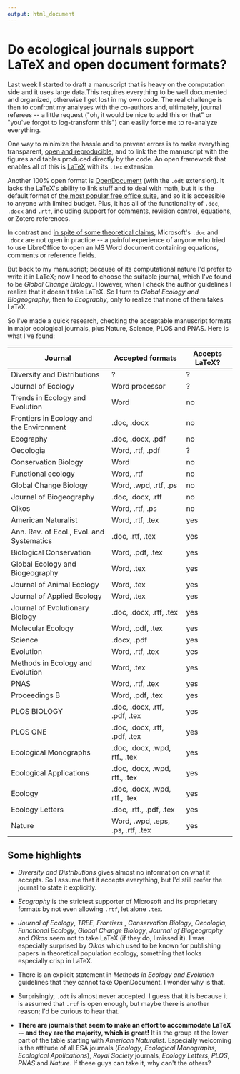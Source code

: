 ```yaml
---
output: html_document
---
```

# Do ecological journals support LaTeX and open document formats?

Last week I started to draft a manuscript that is heavy on the computation side and it uses large data.This requires everything to be well documented and organized, otherwise I get lost in my own code. The real challenge is then to confront my analyses with the co-authors and, ultimately, journal referees -- a little request ("oh, it would be nice to add this or that" or "you've forgot to log-transform this") can easily force me to re-analyze everything.

One way to minimize the hassle and to prevent errors is to make everything transparent, [open and reproducible](https://ropensci.org/blog/2014/06/09/reproducibility/), and to link the the manuscript with the figures and tables produced directly by the code. An open framework that enables all of this is [LaTeX](https://en.wikipedia.org/wiki/LaTeX) with its `.tex` extension.

Another 100% open format is [OpenDocument](https://en.wikipedia.org/wiki/OpenDocument) (with the `.odt` extension). It lacks the LaTeX's ability to link stuff and to deal with math, but it is the default format of [the most popular free office suite](https://www.libreoffice.org/), and so it is accessible to anyone with limited budget. Plus, it has all of the functionality of `.doc`, `.docx` and `.rtf`, including support for comments, revision control, equations, or Zotero references.

In contrast and [in spite of some theoretical claims](https://en.wikipedia.org/wiki/Office_Open_XML), Microsoft's `.doc` and `.docx` are not open in practice -- a painful experience of anyone who tried to use LibreOffice to open an MS Word document containing equations, comments or reference fields.

But back to my manuscript; because of its computational nature I'd prefer to write it in LaTeX; now I need to choose the suitable journal, which I've found to be *Global Change Biology*. However, when I check the author guidelines I realize that it doesn't take LaTeX. So I turn to *Global Ecology and Biogeography*, then to *Ecography*, only to realize that none of them takes LaTeX.

So I've made a quick research, checking the acceptable manuscript formats in major ecological journals, plus Nature, Science, PLOS and PNAS. Here is what I've found:

| Journal                                   | Accepted formats                  | Accepts LaTeX? |
|-------------------------------------------|-----------------------------------|----------------|
| Diversity and Distributions               | ?                                 | ?              |
| Journal of Ecology                        | Word processor                    | ?              |
| Trends in Ecology and Evolution           | Word                              | no             |
| Frontiers in Ecology and the Environment  | .doc, .docx                       | no             |
| Ecography                                 | .doc, .docx, .pdf                 | no             |
| Oecologia                                 | Word, .rtf, .pdf                  | ?              |
| Conservation Biology                      | Word                              | no             |
| Functional ecology                        | Word, .rtf                        | no             |
| Global Change Biology                     | Word, .wpd, .rtf, .ps             | no             |
| Journal of Biogeography                   | .doc, .docx, .rtf                 | no             |
| Oikos                                     | Word, .rtf, .ps                   | no             |
| American Naturalist                       | Word, .rtf, .tex                  | yes            |
| Ann. Rev. of Ecol., Evol. and Systematics | .doc, .rtf, .tex                  | yes            |
| Biological Conservation                   | Word, .pdf, .tex                  | yes            |
| Global Ecology and Biogeography           | Word, .tex                        | yes            |
| Journal of Animal Ecology                 | Word, .tex                        | yes            |
| Journal of Applied Ecology                | Word, .tex                        | yes            |
| Journal of Evolutionary Biology           | .doc, .docx, .rtf, .tex           | yes            |
| Molecular Ecology                         | Word, .pdf, .tex                  | yes            |
| Science                                   | .docx, .pdf                       | yes            |
| Evolution                                 | Word, .rtf, .tex                  | yes            |
| Methods in Ecology and Evolution          | Word, .tex                        | yes            |
| PNAS                                      | Word, .rtf, .tex                  | yes            |
| Proceedings B                             | Word, .pdf, .tex                  | yes            |
| PLOS BIOLOGY                              | .doc, .docx, .rtf, .pdf, .tex     | yes            |
| PLOS ONE                                  | .doc, .docx, .rtf, .pdf, .tex     | yes            |
| Ecological Monographs                     | .doc, .docx, .wpd, rtf., .tex     | yes            |
| Ecological Applications                   | .doc, .docx, .wpd, rtf., .tex     | yes            |
| Ecology                                   | .doc, .docx, .wpd, rtf., .tex     | yes            |
| Ecology Letters                           | .doc, .rtf., .pdf, .tex           | yes            |
| Nature                                    | Word, .wpd, .eps, .ps, .rtf, .tex | yes            |

## Some highlights

* *Diversity and Distributions*  gives almost no information on what it accepts. So I assume that it accepts everything, but I'd still prefer the journal to state it explicitly.

* *Ecography* is the strictest supporter of Microsoft and its proprietary formats by not even allowing `.rtf`, let alone `.tex`.

* *Journal of Ecology*, *TREE*, *Frontiers* , *Conservation Biology*, *Oecologia*, *Functional Ecology*, *Global Change Biology*, *Journal of Biogeography* and *Oikos* seem not to take LaTeX (if they do, I missed it). I was especially surprised by *Oikos* which used to be known for publishing papers in theoretical population ecology, something that looks especially crisp in LaTeX.

* There is an explicit statement in *Methods in Ecology and Evolution* guidelines that they cannot take OpenDocument. I wonder why is that.

* Surprisingly, `.odt` is almost never accepted. I guess that it is because it is assumed that `.rtf` is open enough, but maybe there is another reason; I'd be curious to hear that.

* **There are journals that seem to make an effort to accommodate LaTeX -- and they are the majority, which is great!** It is the group at the lower part of the table starting with *American Naturalist*. Especially welcoming is the attitude of all ESA journals (*Ecology*, *Ecological Monographs*, *Ecological Applications*), *Royal Society* journals, *Ecology Letters*, *PLOS*, *PNAS* and *Nature*. If these guys can take it, why can't the others?
